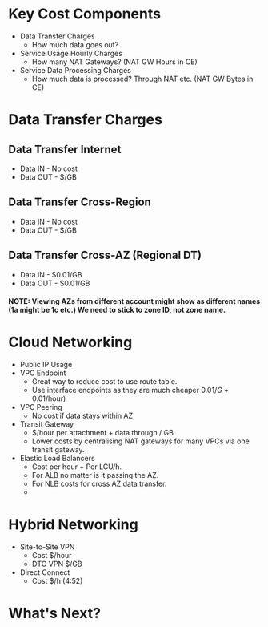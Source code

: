 # Key Cost Components
- Data Transfer Charges
  - How much data goes out?
- Service Usage Hourly Charges
  - How many NAT Gateways? (NAT GW Hours in CE)
- Service Data Processing Charges
  - How much data is processed? Through NAT etc. (NAT GW Bytes in CE)

# Data Transfer Charges
## Data Transfer Internet
- Data IN - No cost
- Data OUT - $/GB
## Data Transfer Cross-Region
- Data IN - No cost
- Data OUT - $/GB
## Data Transfer Cross-AZ (Regional DT)
- Data IN - $0.01/GB
- Data OUT - $0.01/GB
#### NOTE: Viewing AZs from different account might show as different names (1a might be 1c etc.) We need to stick to zone ID, not zone name.


# Cloud Networking
- Public IP Usage
- VPC Endpoint
  - Great way to reduce cost to use route table.
  - Use interface endpoints as they are much cheaper 0.01$/G+0.01$/hour)
- VPC Peering
  - No cost if data stays within AZ
- Transit Gateway
  - $/hour per attachment + data through / GB
  - Lower costs by centralising NAT gateways for many VPCs via one transit gateway.
- Elastic Load Balancers
  - Cost per hour + Per LCU/h.
  - For ALB no matter is it passing the AZ.
  - For NLB costs for cross AZ data transfer.
  - 
# Hybrid Networking
- Site-to-Site VPN 
  - Cost $/hour
  - DTO VPN $/GB
- Direct Connect
  - Cost $/h (4:52)
# What's Next?
